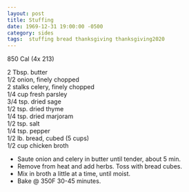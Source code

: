 ```yaml
---
layout: post
title: Stuffing
date: 1969-12-31 19:00:00 -0500
category: sides
tags:  stuffing bread thanksgiving thanksgiving2020
---
```

850 Cal (4x 213)

2 Tbsp. butter  
1/2 onion, finely chopped  
2 stalks celery, finely chopped  
1/4 cup fresh parsley  
3/4 tsp. dried sage  
1/2 tsp. dried thyme  
1/4 tsp. dried marjoram  
1/2 tsp. salt  
1/4 tsp. pepper  
1/2 lb. bread, cubed (5 cups)  
1/2 cup chicken broth  

* Saute onion and celery in butter until tender, about 5 min.
* Remove from heat and add herbs.  Toss with bread cubes.
* Mix in broth a little at a time, until moist.
* Bake @ 350F 30-45 minutes.
